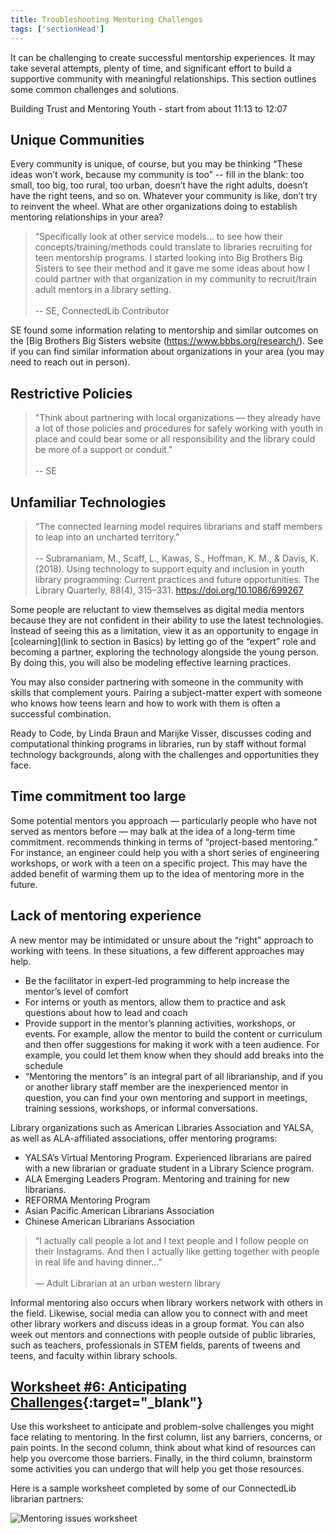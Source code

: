 ```yaml
---
title: Troubleshooting Mentoring Challenges
tags: ['sectionHead']
---
```


It can be challenging to create successful mentorship experiences. It may take several attempts, plenty of time, and significant effort to build a supportive community with meaningful relationships. This section outlines some common challenges and solutions. 

Building Trust and Mentoring Youth - start from about 11:13 to 12:07

## Unique Communities

Every community is unique, of course, but you may be thinking “These ideas won’t work, because my community is too” -- fill in the blank: too small, too big, too rural, too urban, doesn’t have the right adults, doesn’t have the right teens, and so on. Whatever your community is like, don’t try to reinvent the wheel. What are other organizations doing to establish mentoring relationships in your area? 

>“Specifically look at other service models… to see how their concepts/training/methods could translate to libraries recruiting for teen mentorship programs. I started looking into Big Brothers Big Sisters to see their method and it gave me some ideas about how I could partner with that organization in my community to recruit/train adult mentors in a library setting.<br/><br/> -- SE, ConnectedLib Contributor 

SE found some information relating to mentorship and similar outcomes on the [Big Brothers Big Sisters website (https://www.bbbs.org/research/). See if you can find similar information about organizations in your area (you may need to reach out in person). 
                
## Restrictive Policies

>"Think about partnering with local organizations — they already have a lot of those policies and procedures for safely working with youth in place and could bear some or all responsibility and the library could be more of a support or conduit."<br/><br/> -- SE


## Unfamiliar Technologies

>“The connected learning model requires librarians and staff members to leap into an uncharted territory.” <br/><br/>-- Subramaniam, M., Scaff, L., Kawas, S., Hoffman, K. M., & Davis, K. (2018). Using technology to support equity and inclusion in youth library programming: Current practices and future opportunities. The Library Quarterly, 88(4), 315–331. https://doi.org/10.1086/699267
 
Some people are reluctant to view themselves as digital media mentors because they are not confident in their ability to use the latest technologies. Instead of seeing this as a limitation, view it as an opportunity to engage in [colearning](link to section in Basics) by letting go of the “expert” role and becoming a partner, exploring the technology alongside the young person. By doing this, you will also be modeling effective learning practices.

You may also consider partnering with someone in the community with skills that complement yours. Pairing a subject-matter expert with someone who knows how teens learn and how to work with them is often a successful combination. 

Ready to Code, by Linda Braun and Marijke Visser, discusses coding and computational thinking programs in libraries, run by staff without formal technology backgrounds, along with the challenges and opportunities they face. 

## Time commitment too large

Some potential mentors you approach — particularly people who have not served as mentors before — may balk at the idea of a long-term time commitment. recommends thinking in terms of “project-based mentoring.” For instance, an engineer could help you with a short series of engineering workshops, or work with a teen on a specific project. This may have the added benefit of warming them up to the idea of mentoring more in the future. 

## Lack of mentoring experience

A new mentor may be intimidated or unsure about the “right” approach to working with teens. In these situations, a few different approaches may help.

* Be the facilitator in expert-led programming to help increase the mentor’s level of comfort
* For interns or youth as mentors, allow them to practice and ask questions about how to lead and coach
* Provide support in the mentor’s planning activities, workshops, or events. For example, allow the mentor to build the content or curriculum and then offer suggestions for making it work with a teen audience. For example, you could let them know when they should add breaks into the schedule
* “Mentoring the mentors” is an integral part of all librarianship, and if you or another library staff member are the inexperienced mentor in question, you can find your own mentoring and support in meetings, training sessions, workshops, or informal conversations. 

Library organizations such as American Libraries Association and YALSA, as well as ALA-affiliated associations, offer mentoring programs:
* YALSA’s Virtual Mentoring Program. Experienced librarians are paired with a new librarian or graduate student in a Library Science program.
* ALA Emerging Leaders Program. Mentoring and training for new librarians.
* REFORMA Mentoring Program
* Asian Pacific American Librarians Association
* Chinese American Librarians Association

> “I actually call people a lot and I text people and I follow people on their Instagrams. And then I actually like getting together with people in real life and having dinner…”<br/><br/> — Adult Librarian at an urban western library

Informal mentoring also occurs when library workers network with others in the field. Likewise, social media can allow you to connect with and meet other library workers and discuss ideas in a group format. You can also week out mentors and connections with people outside of public libraries, such as teachers, professionals in STEM fields, parents of tweens and teens, and faculty within library schools.

<div class="callout activity" markdown="1">
	
## [Worksheet #6: Anticipating Challenges](https://docs.google.com/document/d/1MN0NPnxHub2tFqB4HR8EkBLgRkUU6Y-pYUmuyCF6fe0/edit#heading=h.5qg00gbbili3){:target="_blank"}

Use this worksheet to anticipate and problem-solve challenges you might face relating to mentoring. In the first column, list any barriers, concerns, or pain points. In the second column, think about what kind of resources can help you overcome those barriers. Finally, in the third column, brainstorm some activities you can undergo that will help you get those resources. 

Here is a sample worksheet completed by some of our ConnectedLib librarian partners: 


<img src="{{ site.baseurl }}/img/mentoring/mentoring_issues_sample.png"  ALT="Mentoring issues worksheet"  />

</div>

